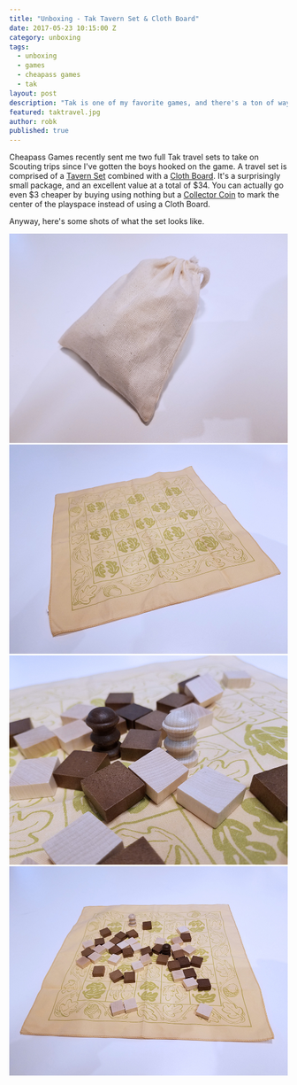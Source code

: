 ```yaml
---
title: "Unboxing - Tak Tavern Set & Cloth Board"
date: 2017-05-23 10:15:00 Z
category: unboxing
tags:
  - unboxing
  - games
  - cheapass games
  - tak
layout: post
description: "Tak is one of my favorite games, and there's a ton of ways to get into it. Let's look at the travel set!"
featured: taktravel.jpg
author: robk
published: true
---
```


Cheapass Games recently sent me two full Tak travel sets to take on Scouting trips since I've gotten the boys hooked on the game. A travel set is comprised of a [Tavern Set](https://thetinkerspacks.com/collections/tak-a-beautiful-game/products/tak-tavern-set) combined with a [Cloth Board](https://thetinkerspacks.com/collections/tak-a-beautiful-game/products/tak-cloth-board). It's a surprisingly small package, and an excellent value at a total of $34. You can actually go even $3 cheaper by buying using nothing but a [Collector Coin](https://thetinkerspacks.com/collections/tak-a-beautiful-game/products/tak-collector-coin) to mark the center of the playspace instead of using a Cloth Board.

Anyway, here's some shots of what the set looks like.

![Tak Travel Bag](/images/tak/travelbag.jpg)
![Tak Cloth Board](/images/tak/travelclothboard.jpg)
![Tak Pieces](/images/tak/travelpieces.jpg)
![Tak Pieces](/images/tak/travelpieces2.jpg)
